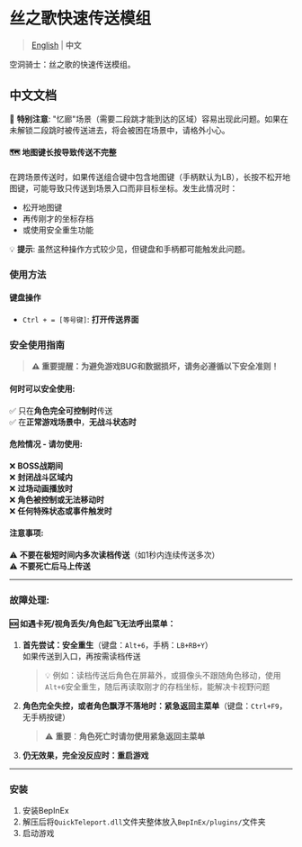 # 丝之歌快速传送模组

> [English](README.md) | **中文**

空洞骑士：丝之歌的快速传送模组。

## 中文文档

📍 **特别注意**: "忆廊"场景（需要二段跳才能到达的区域）容易出现此问题。如果在未解锁二段跳时被传送进去，将会被困在场景中，请格外小心。

#### 🗺️ 地图键长按导致传送不完整
在跨场景传送时，如果传送组合键中包含地图键（手柄默认为LB），长按不松开地图键，可能导致只传送到场景入口而非目标坐标。发生此情况时：
- 松开地图键
- 再传刚才的坐标存档
- 或使用安全重生功能

💡 **提示**: 虽然这种操作方式较少见，但键盘和手柄都可能触发此问题。

### 使用方法

#### 键盘操作
- `Ctrl + = [等号键]`: **打开传送界面** 

### 安全使用指南

> **⚠️ 重要提醒：为避免游戏BUG和数据损坏，请务必遵循以下安全准则！**

#### 何时可以安全使用:
✅ 只在**角色完全可控制时**传送  
✅ 在**正常游戏场景中**，**无战斗状态时**

#### 危险情况 - 请勿使用:
❌ **BOSS战期间**  
❌ **封闭战斗区域内**  
❌ **过场动画播放时**  
❌ **角色被控制或无法移动时**  
❌ **任何特殊状态或事件触发时**

#### 注意事项:
⚠️ **不要在极短时间内多次读档传送**（如1秒内连续传送多次）  
⚠️ **不要死亡后马上传送**

---

### 故障处理:

#### 🆘 如遇卡死/视角丢失/角色起飞无法呼出菜单：

1. **首先尝试：安全重生**（键盘：`Alt+6`，手柄：`LB+RB+Y`）  
   如果传送到入口，再按需读档传送  
   > 💡 例如：读档传送后角色在屏幕外，或摄像头不跟随角色移动，使用`Alt+6`安全重生，随后再读取刚才的存档坐标，能解决卡视野问题

2. **角色完全失控，或者角色飘浮不落地时：紧急返回主菜单**（键盘：`Ctrl+F9`，无手柄按键）  
   > ⚠️ **重要**：**角色死亡时请勿使用紧急返回主菜单**

3. **仍无效果，完全没反应时：重启游戏**

---

### 安装

1. 安装BepInEx
2. 解压后将`QuickTeleport.dll`文件夹整体放入`BepInEx/plugins/`文件夹
3. 启动游戏